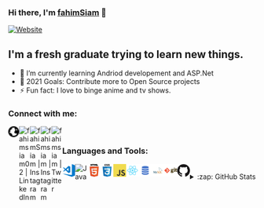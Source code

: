 ### Hi there, I'm [fahimSiam][linkedin] 👋

[![Website](https://img.shields.io/website?label=fahimsiam&style=for-the-badge&url=https%3A%2F%2Fcodestackr.com)](http://fahimsiam.epizy.com/)

## I'm a fresh graduate trying to learn new things.

- 🌱 I’m currently learning Andriod developement and ASP.Net
- 🥅 2021 Goals: Contribute more to Open Source projects
- ⚡ Fun fact: I love to binge anime and tv shows.

### Connect with me:

[<img align="left" alt="fahimsiam.epizy.com" width="22px" src="https://raw.githubusercontent.com/iconic/open-iconic/master/svg/globe.svg" />][website]
[<img align="left" alt="fahimsiam02 | LinkedIn" width="22px" src="https://cdn.jsdelivr.net/npm/simple-icons@v3/icons/linkedin.svg" />][linkedin]
[<img align="left" alt="fahimSiam | Instagram" width="22px" src="https://cdn.jsdelivr.net/npm/simple-icons@3.13.0/icons/facebook.svg"/>][facebook]
[<img align="left" alt="fahimsiam | Instagram" width="22px" src="https://cdn.jsdelivr.net/npm/simple-icons@v3/icons/instagram.svg" />][instagram]
[<img align="left" alt="fahimsiam | Twitter" width="22px" src="https://cdn.jsdelivr.net/npm/simple-icons@v3/icons/twitter.svg" />][twitter]


<br />

### Languages and Tools:

<img align="left" alt="Visual Studio Code" width="26px" src="https://raw.githubusercontent.com/github/explore/80688e429a7d4ef2fca1e82350fe8e3517d3494d/topics/visual-studio-code/visual-studio-code.png" />
<img align="left" alt="Java" width="26px" src="https://cdn.jsdelivr.net/npm/simple-icons@3.13.0/icons/java.svg" />
<img align="left" alt="HTML5" width="26px" src="https://raw.githubusercontent.com/github/explore/80688e429a7d4ef2fca1e82350fe8e3517d3494d/topics/html/html.png" />
<img align="left" alt="CSS3" width="26px" src="https://raw.githubusercontent.com/github/explore/80688e429a7d4ef2fca1e82350fe8e3517d3494d/topics/css/css.png" />
<img align="left" alt="JavaScript" width="26px" src="https://raw.githubusercontent.com/github/explore/80688e429a7d4ef2fca1e82350fe8e3517d3494d/topics/javascript/javascript.png" />
<img align="left" alt="React" width="26px" src="https://raw.githubusercontent.com/github/explore/80688e429a7d4ef2fca1e82350fe8e3517d3494d/topics/react/react.png" />
<img align="left" alt="SQL" width="26px" src="https://raw.githubusercontent.com/github/explore/80688e429a7d4ef2fca1e82350fe8e3517d3494d/topics/sql/sql.png" />
<img align="left" alt="MySQL" width="26px" src="https://raw.githubusercontent.com/github/explore/80688e429a7d4ef2fca1e82350fe8e3517d3494d/topics/mysql/mysql.png" />
<img align="left" alt="Git" width="26px" src="https://raw.githubusercontent.com/github/explore/80688e429a7d4ef2fca1e82350fe8e3517d3494d/topics/git/git.png" />
<img align="left" alt="GitHub" width="26px" src="https://raw.githubusercontent.com/github/explore/78df643247d429f6cc873026c0622819ad797942/topics/github/github.png" />
<br/>
<details>
  <summary>:zap: GitHub Stats</summary>
  <img align="left" alt="Siam's Github Stats" src="https://github-readme-stats.vercel.app/api?username=fahimSiam"&show_icons=true&hide_border=true" />
</details>

[website]: http://fahimsiam.epizy.com/
[twitter]: https://twitter.com/fahimsiam02
[instagram]: https://www.instagram.com/fahimsiam2/
[linkedin]: https://www.linkedin.com/in/fahim-siam-02/
[facebook]: https://www.facebook.com/fahim.siam.5832/